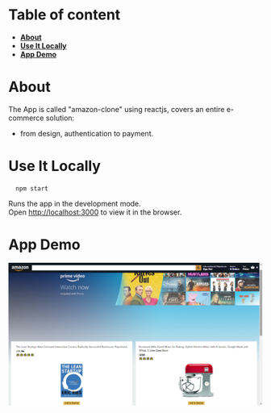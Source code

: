 # Table of content

-   **[About](#about)**
-   **[Use It Locally](#use-it-locally)**
-   **[App Demo](#app-demo)**

<a name="about"></a>

# About

The App is called "amazon-clone" using reactjs, covers an entire e-commerce solution: 

-   from design, authentication to payment.

<a name="use-it-locally"></a>

# Use It Locally

``` 
  npm start 
```

Runs the app in the development mode.\
Open [http://localhost:3000](http://localhost:3000) to view it in the browser.

<a name="app-DEMO"></a>

# App Demo

![app DEMO](app-DEMO.png)
